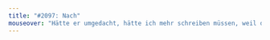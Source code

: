 ```yaml
---
title: "#2097: Nach"
mouseover: "Hätte er umgedacht, hätte ich mehr schreiben müssen, weil das Wort ja kürzer ist."
---
```

